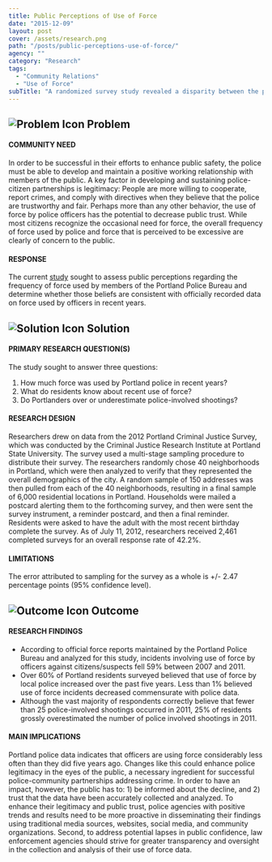 ```yaml
---
title: Public Perceptions of Use of Force
date: "2015-12-09"
layout: post
cover: /assets/research.png
path: "/posts/public-perceptions-use-of-force/"
agency: ""
category: "Research"
tags:
  - "Community Relations"
  - "Use of Force"
subTitle: "A randomized survey study revealed a disparity between the public perception of the number of use of force events and the officially recorded data."
---
```

## ![Problem Icon](https://github.com/google/material-design-icons/raw/master/alert/1x_web/ic_error_outline_black_48dp.png "Problem") Problem

#### COMMUNITY NEED

In order to be successful in their efforts to enhance public safety, the police must be able to develop and maintain a positive working relationship with members of the public. A key factor in developing and sustaining police-citizen partnerships is legitimacy: People are more willing to cooperate, report crimes, and comply with directives when they believe that the police are trustworthy and fair. Perhaps more than any other behavior, the use of force by police officers has the potential to decrease public trust. While most citizens recognize the occasional need for force, the overall frequency of force used by police and force that is perceived to be excessive are clearly of concern to the public.

#### RESPONSE

The current [study](https://www.pdx.edu/cjpri/sites/www.pdx.edu.cjpri/files/Use_of_Force_Final.pdf) sought to assess public perceptions regarding the frequency of force used by members of the Portland Police Bureau and determine whether those beliefs are consistent with officially recorded data on force used by officers in recent years.

## ![Solution Icon](https://github.com/google/material-design-icons/raw/master/action/1x_web/ic_lightbulb_outline_black_48dp.png "Solution") Solution

#### PRIMARY RESEARCH QUESTION(S)

The study sought to answer three questions:

1. How much force was used by Portland police in recent years?
2. What do residents know about recent use of force?
3. Do Portlanders over or underestimate police-involved shootings?

#### RESEARCH DESIGN

Researchers drew on data from the 2012 Portland Criminal Justice Survey, which was conducted by the Criminal Justice Research Institute at Portland State University. The survey used a multi-stage sampling procedure to distribute their survey. The researchers randomly chose 40 neighborhoods in Portland, which were then analyzed to verify that they represented the overall demographics of the city. A random sample of 150 addresses was then pulled from each of the 40 neighborhoods, resulting in a final sample of 6,000 residential locations in Portland. Households were mailed a postcard alerting them to the forthcoming survey, and then were sent the survey instrument, a reminder postcard, and then a final reminder. Residents were asked to have the adult with the most recent birthday complete the survey. As of July 11, 2012, researchers received 2,461 completed surveys for an overall response rate of 42.2%.

#### LIMITATIONS

The error attributed to sampling for the survey as a whole is +/- 2.47 percentage points (95% confidence level).

## ![Outcome Icon](https://github.com/google/material-design-icons/raw/master/action/1x_web/ic_view_list_black_48dp.png "Outcome") Outcome

#### RESEARCH FINDINGS

- According to official force reports maintained by the Portland Police Bureau and analyzed for this study, incidents involving use of force by officers against citizens/suspects fell 59% between 2007 and 2011.
- Over 60% of Portland residents surveyed believed that use of force by local police increased over the past five years. Less than 1% believed use of force incidents decreased commensurate with police data.
- Although the vast majority of respondents correctly believe that fewer than 25 police-involved shootings occurred in 2011, 25% of residents grossly overestimated the number of police involved shootings in 2011.

#### MAIN IMPLICATIONS

Portland police data indicates that officers are using force considerably less often than they did five years ago. Changes like this could enhance police legitimacy in the eyes of the public, a necessary ingredient for successful police-community partnerships addressing crime. In order to have an impact, however, the public has to: 1) be informed about the decline, and 2) trust that the data have been accurately collected and analyzed. To enhance their legitimacy and public trust, police agencies with positive trends and results need to be more proactive in disseminating their findings using traditional media sources, websites, social media, and community organizations. Second, to address potential lapses in public confidence, law enforcement agencies should strive for greater transparency and oversight in the collection and analysis of their use of force data.
